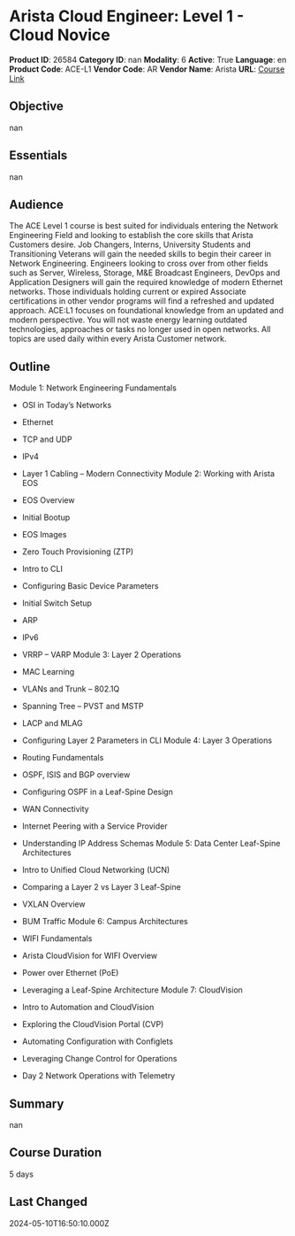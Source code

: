 # Arista Cloud Engineer: Level 1 - Cloud Novice

**Product ID**: 26584
**Category ID**: nan
**Modality**: 6
**Active**: True
**Language**: en
**Product Code**: ACE-L1
**Vendor Code**: AR
**Vendor Name**: Arista
**URL**: [Course Link](https://www.fastlaneus.com/course/arista-ace-l1)

## Objective
nan

## Essentials
nan

## Audience
The ACE Level 1 course is best suited for individuals entering the Network Engineering Field and looking to establish the core skills that Arista Customers desire. Job Changers, Interns, University Students and Transitioning Veterans will gain the needed skills to begin their career in Network Engineering. Engineers looking to cross over from other fields such as Server, Wireless, Storage, M&E Broadcast Engineers, DevOps and Application Designers will gain the required knowledge of modern Ethernet networks. Those individuals holding current or expired Associate certifications in other vendor programs will find a refreshed and updated approach. ACE:L1 focuses on foundational knowledge from an updated and modern perspective. You will not waste energy learning outdated technologies, approaches or tasks no longer used in open networks. All topics are used daily within every Arista Customer network.

## Outline
Module 1: Network Engineering Fundamentals


- OSI in Today’s Networks
- Ethernet
- TCP and UDP
- IPv4
- Layer 1 Cabling – Modern Connectivity
Module 2: Working with Arista EOS


- EOS Overview
- Initial Bootup
- EOS Images
- Zero Touch Provisioning (ZTP)
- Intro to CLI
- Configuring Basic Device Parameters
- Initial Switch Setup
- ARP
- IPv6
- VRRP – VARP
Module 3: Layer 2 Operations


- MAC Learning
- VLANs and Trunk – 802.1Q
- Spanning Tree – PVST and MSTP
- LACP and MLAG
- Configuring Layer 2 Parameters in CLI
Module 4: Layer 3 Operations


- Routing Fundamentals
- OSPF, ISIS and BGP overview
- Configuring OSPF in a Leaf-Spine Design
- WAN Connectivity
- Internet Peering with a Service Provider
- Understanding IP Address Schemas
Module 5: Data Center Leaf-Spine Architectures


- Intro to Unified Cloud Networking (UCN)
- Comparing a Layer 2 vs Layer 3 Leaf-Spine
- VXLAN Overview
- BUM Traffic
Module 6: Campus Architectures


 - WIFI Fundamentals
- Arista CloudVision for WIFI Overview
- Power over Ethernet (PoE)
- Leveraging a Leaf-Spine Architecture
Module 7: CloudVision


- Intro to Automation and CloudVision
- Exploring the CloudVision Portal (CVP)
- Automating Configuration with Configlets
- Leveraging Change Control for Operations
- Day 2 Network Operations with Telemetry

## Summary
nan

## Course Duration
5 days

## Last Changed
2024-05-10T16:50:10.000Z
